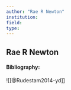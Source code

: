 ```yaml
---
author: "Rae R Newton"
institution:
field:
type:
---
```


## Rae R Newton
#### Bibliography:

![[@Rudestam2014-yd]]